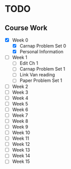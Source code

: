# TODO

## Course Work

- [x] Week 0
  - [x] Carnap Problem Set 0
  - [x] Personal Information
- [ ] Week 1
  - [ ] Edit Ch 1
  - [ ] Carnap Problem Set 1
  - [ ] Link Van reading
  - [ ] Paper Problem Set 1
- [ ] Week 2
- [ ] Week 3
- [ ] Week 4
- [ ] Week 5
- [ ] Week 6
- [ ] Week 7
- [ ] Week 8
- [ ] Week 9
- [ ] Week 10
- [ ] Week 11
- [ ] Week 12
- [ ] Week 13
- [ ] Week 14
- [ ] Week 15
